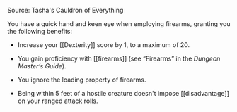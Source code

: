 Source: Tasha's Cauldron of Everything

You have a quick hand and keen eye when employing firearms, granting you the following benefits:

- Increase your [[Dexterity]] score by 1, to a maximum of 20.

- You gain proficiency with [[firearms]] (see “Firearms” in the _Dungeon Master’s Guide_).

- You ignore the loading property of firearms.

- Being within 5 feet of a hostile creature doesn't impose [[disadvantage]] on your ranged attack rolls.